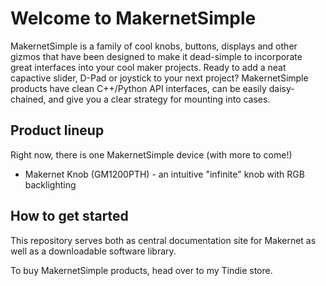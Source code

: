 # Welcome to MakernetSimple

MakernetSimple is a family of cool knobs, buttons, displays and other gizmos that have been designed to make it dead-simple to incorporate great interfaces into your cool maker projects. Ready to add a neat capactive slider, D-Pad or joystick to your next project? MakernetSimple products have clean C++/Python API interfaces, can be easily daisy-chained, and give you a clear strategy for mounting into cases.

## Product lineup

Right now, there is one MakernetSimple device (with more to come!)

* Makernet Knob (GM1200PTH) - an intuitive "infinite" knob with RGB backlighting

## How to get started

This repository serves both as central documentation site for Makernet as well as a downloadable software library. 

To buy MakernetSimple products, head over to my Tindie store. 